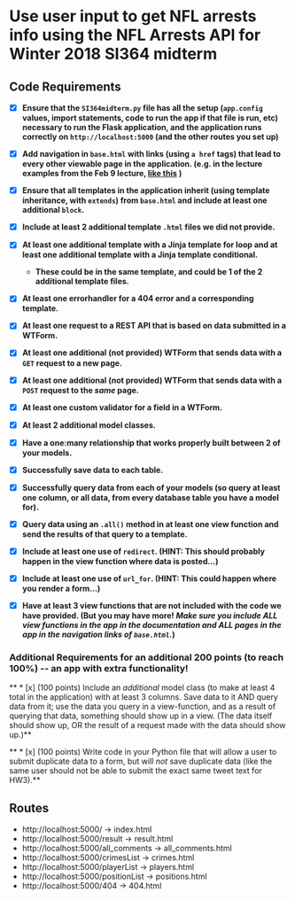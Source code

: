 # Use user input to get NFL arrests info using the NFL Arrests API for Winter 2018 SI364 midterm

## Code Requirements
- [x] **Ensure that the `SI364midterm.py` file has all the setup (`app.config` values, import statements, code to run the app if that file is run, etc) necessary to run the Flask application, and the application runs correctly on `http://localhost:5000` (and the other routes you set up)**
- [x] **Add navigation in `base.html` with links (using `a href` tags) that lead to every other viewable page in the application. (e.g. in the lecture examples from the Feb 9 lecture, [like this](https://www.dropbox.com/s/hjcls4cfdkqwy84/Screenshot%202018-02-15%2013.26.32.png?dl=0) )**
- [x] **Ensure that all templates in the application inherit (using template inheritance, with `extends`) from `base.html` and include at least one additional `block`.**
- [x] **Include at least 2 additional template `.html` files we did not provide.**
- [x] **At least one additional template with a Jinja template for loop and at least one additional template with a Jinja template conditional.**
    - **These could be in the same template, and could be 1 of the 2 additional template files.**
- [x] **At least one errorhandler for a 404 error and a corresponding template.**
- [x] **At least one request to a REST API that is based on data submitted in a WTForm.**
- [x] **At least one additional (not provided) WTForm that sends data with a `GET` request to a new page.**
- [x] **At least one additional (not provided) WTForm that sends data with a `POST` request to the *same* page.**
- [x] **At least one custom validator for a field in a WTForm.**
- [x] **At least 2 additional model classes.**
- [x] **Have a one:many relationship that works properly built between 2 of your models.**
- [x] **Successfully save data to each table.**
- [x] **Successfully query data from each of your models (so query at least one column, or all data, from every database table you have a model for).**
- [x] **Query data using an `.all()` method in at least one view function and send the results of that query to a template.**
- [x] **Include at least one use of `redirect`. (HINT: This should probably happen in the view function where data is posted...)**
- [x] **Include at least one use of `url_for`. (HINT: This could happen where you render a form...)**
- [x] **Have at least 3 view functions that are not included with the code we have provided. (But you may have more! *Make sure you include ALL view functions in the app in the documentation and ALL pages in the app in the navigation links of `base.html`.*)**


### Additional Requirements for an additional 200 points (to reach 100%) -- an app with extra functionality!

** * [x] (100 points) Include an *additional* model class (to make at least 4 total in the application) with at least 3 columns. Save data to it AND query data from it; use the data you query in a view-function, and as a result of querying that data, something should show up in a view. (The data itself should show up, OR the result of a request made with the data should show up.)**

** * [x] (100 points) Write code in your Python file that will allow a user to submit duplicate data to a form, but will *not* save duplicate data (like the same user should not be able to submit the exact same tweet text for HW3).**


## Routes
* http://localhost:5000/ -> index.html
* http://localhost:5000/result -> result.html
* http://localhost:5000/all_comments -> all_comments.html
* http://localhost:5000/crimesList -> crimes.html
* http://localhost:5000/playerList -> players.html
* http://localhost:5000/positionList -> positions.html
* http://localhost:5000/404 -> 404.html

